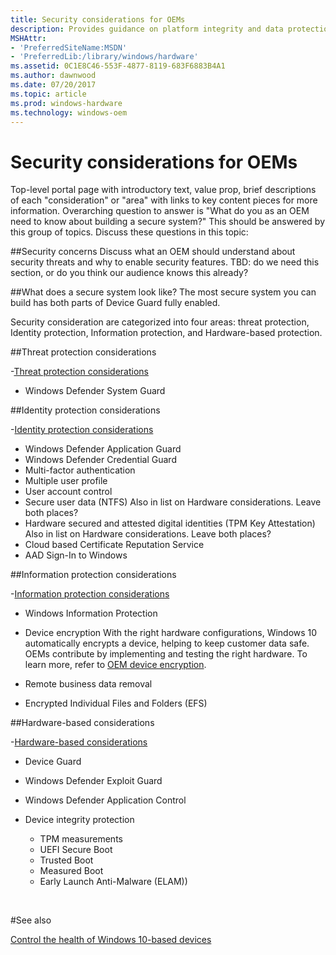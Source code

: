 ```yaml
---
title: Security considerations for OEMs
description: Provides guidance on platform integrity and data protection features including Secure boot and BitLocker.
MSHAttr:
- 'PreferredSiteName:MSDN'
- 'PreferredLib:/library/windows/hardware'
ms.assetid: 0C1E8C46-553F-4877-8119-683F6883B4A1
ms.author: dawnwood
ms.date: 07/20/2017
ms.topic: article
ms.prod: windows-hardware
ms.technology: windows-oem
---
```


# Security considerations for OEMs

Top-level portal page with introductory text, value prop, brief descriptions of each "consideration" or "area" with links to key content pieces for more information. Overarching question to answer is "What do you as an OEM need to know about building a secure system?" This should be answered by this group of topics. 
Discuss these questions in this topic:

##Security concerns
Discuss what an OEM should understand about security threats and why to enable security features. TBD: do we need this section, or do you think our audience knows this already?

##What does a secure system look like?
The most secure system you can build has both parts of Device Guard fully enabled. 


Security consideration are categorized into four areas: threat protection, Identity protection, Information protection, and Hardware-based protection.

##Threat protection considerations

-[Threat protection considerations](OEM-threat-protection.md)
* Windows Defender System Guard

##Identity protection considerations

-[Identity protection considerations](OEM-identity-protection.md)

* Windows Defender Application Guard
* Windows Defender Credential Guard
* Multi-factor authentication
* Multiple user profile
* User account control
* Secure user data (NTFS)
Also in list on Hardware considerations. Leave both places?
* Hardware secured and attested digital identities (TPM Key Attestation)
Also in list on Hardware considerations. Leave both places?
* Cloud based Certificate Reputation Service
* AAD Sign-In to Windows 

##Information protection considerations

-[Information protection considerations](OEM-information-protection.md)

* Windows Information Protection

* Device encryption
With the right hardware configurations, Windows 10 automatically encrypts a device, helping to keep customer data safe. OEMs contribute by implementing and testing the right hardware. To learn more, refer to [OEM device encryption](OEM-device-encryption).

* Remote business data removal

* Encrypted Individual Files and Folders (EFS)

##Hardware-based considerations

-[Hardware-based considerations](OEM-hardware-based-protection.md)

* Device Guard

* Windows Defender Exploit Guard


* Windows Defender Application Control


* Device integrity protection
	* TPM measurements
	* UEFI Secure Boot
	* Trusted Boot
	* Measured Boot
	* Early Launch Anti-Malware (ELAM)) 


 

#See also

[Control the health of Windows 10-based devices](https://docs.microsoft.com/en-us/windows/device-security/protect-high-value-assets-by-controlling-the-health-of-windows-10-based-devices)



 

 







